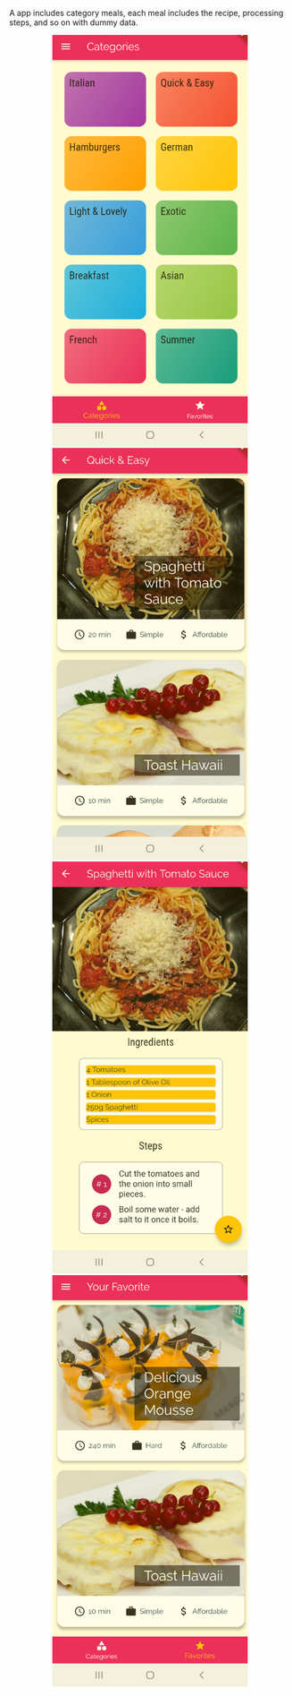 A app includes category meals, each meal includes the recipe, processing steps, and so on with dummy data.

<p align="center">
  <img src="https://github.com/truongmt273/Meal-App-Flutter/blob/master/ui_1.png" width="350" title="UI 1"></br>
  <img src="https://github.com/truongmt273/Meal-App-Flutter/blob/master/ui_2.png" width="350" title="UI 2"></br>
  <img src="https://github.com/truongmt273/Meal-App-Flutter/blob/master/ui_3.png" width="350" title="UI 3"></br>
  <img src="https://github.com/truongmt273/Meal-App-Flutter/blob/master/ui_4.png" width="350" title="UI 4">
</p>
